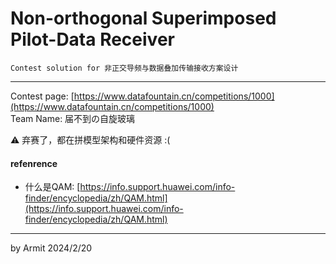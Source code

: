 # Non-orthogonal Superimposed Pilot-Data Receiver

    Contest solution for 非正交导频与数据叠加传输接收方案设计

----

Contest page: [https://www.datafountain.cn/competitions/1000](https://www.datafountain.cn/competitions/1000)  
Team Name: 届不到の自旋玻璃  

⚠ 弃赛了，都在拼模型架构和硬件资源 :(

#### refenrence

- 什么是QAM: [https://info.support.huawei.com/info-finder/encyclopedia/zh/QAM.html](https://info.support.huawei.com/info-finder/encyclopedia/zh/QAM.html)

----
by Armit
2024/2/20 
